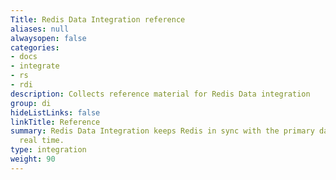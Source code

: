 ```yaml
---
Title: Redis Data Integration reference
aliases: null
alwaysopen: false
categories:
- docs
- integrate
- rs
- rdi
description: Collects reference material for Redis Data integration
group: di
hideListLinks: false
linkTitle: Reference
summary: Redis Data Integration keeps Redis in sync with the primary database in near
  real time.
type: integration
weight: 90
---
```



